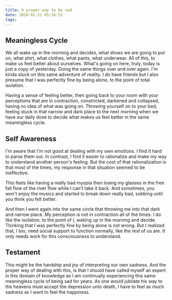 ```yaml
---
title: A proper way to be sad
date: 2019-01-21 05:34:53
tags:
---
```

## Meaningless Cycle

We all wake up in the morning and decides, what shoes we are going to put on, what shirt, what clothes, what pants, what underwear. All of this, to make us feel better about ourselves. What's going on here, truly, today is just a copy of yesterday. Doing the same things over and over again.
I'm kinda stuck on this same adventure of reality. I do have friends but I also presume that I was perfectly fine by being alone, to the point of total isolation. 

Having a sense of feeling better, then going back to your room with your perceptions that are in contraction, constricted, darkened and collapsed, having no idea of what was going on. Throwing yourself on to your bed, feeling stuck in that narrow and dark place to the next morning when we have our daily dose to decide what makes us feel better in the same meaningless cycle.

## Self Awareness

I'm aware that I'm not good at dealing with my own emotions. I find it hard to parse them out. In contrast, I find it easier to rationalize and make my way to understand another person's feeling. But the cost of that rationalization is that most of the times, my response in that situation seemed to be ineffective.

This feels like having a really bad myopia then losing my glasses in the free fall flow of the river flow while I can't take it back. And sometimes, you won't enjoy the musics and started to break down really bad, sobbing until you think you felt better. 

And then I went again into the same circle that throwing me into that dark and narrow place. My perception is not in contraction all of the times. I do like the isolation, to the point of I, waking up in the morning and decide. Thinking that I was perfectly fine by being alone is not wrong. But I realized that, I too, need social support to function normally, like the rest of us are. It only needs work for this consciousness to understand.

## Testament

This might be the hardship and joy of interpreting our own sadness. And the proper way of dealing with this, is that I should have called myself an expert in this domain of knowledge as I am continually experiencing this same meaningless cycle of being sad for years. As one would jubilate his way to the heavens must accept the depression unto death, I have to feel as much sadness as I want to feel the happiness.
